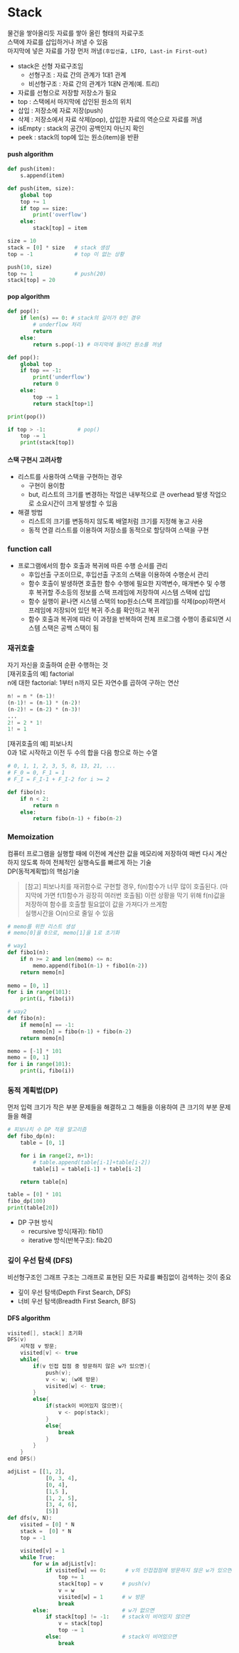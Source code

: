 # Stack
물건을 쌓아올리듯 자료를 쌓아 올린 형태의 자료구조  
스택에 자료를 삽입하거나 꺼낼 수 있음  
마지막에 넣은 자료를 가장 먼저 꺼냄`(후입선출, LIFO, Last-in First-out)` 
- stack은 선형 자료구조임 
    - 선형구조 : 자료 간의 관계가 1대1 관계
    - 비선형구조 : 자료 간의 관계가 1대N 관계(예. 트리)
- 자료를 선형으로 저장할 저장소가 필요
- top : 스택에서 마지막에 삽인된 원소의 위치
- 삽입 : 저장소에 자료 저장(push) 
- 삭제 : 저장소에서 자료 삭제(pop), 삽입한 자료의 역순으로 자료를 꺼냄  
- isEmpty : stack의 공간이 공백인지 아닌지 확인 
- peek : stack의 top에 있는 원소(item)을 반환 

#### push algorithm
```python
def push(item):
    s.append(item)
```
```python
def push(item, size):
    global top
    top += 1
    if top == size:
        print('overflow')
    else:
        stack[top] = item

size = 10
stack = [0] * size   # stack 생성
top = -1             # top 이 없는 상황

push(10, size)
top += 1             # push(20)
stack[top] = 20 
```
#### pop algorithm
```python
def pop():
    if len(s) == 0: # stack의 길이가 0인 경우
        # underflow 처리
        return
    else:
        return s.pop(-1) # 마지막에 들어간 원소를 꺼냄
```
```python
def pop():
    global top
    if top == -1:
        print('underflow')
        return 0
    else:
        top -= 1
        return stack[top+1]

print(pop())

if top > -1:          # pop()
    top -= 1
    print(stack[top])
```

#### 스택 구현시 고려사항 
- 리스트를 사용하여 스택을 구현하는 경우 
    - 구현이 용이함
    - but, 리스트의 크기를 변경하는 작업은 내부적으로 큰 overhead 발생 작업으로 소요시간이 크게 발생할 수 있음 
- 해결 방법
    - 리스트의 크기를 변동하지 않도록 배열처럼 크기를 지정해 놓고 사용
    - 동적 연결 리스트를 이용하여 저장소를 동적으로 할당하여 스택을 구현

### function call
- 프로그램에서의 함수 호출과 복귀에 따른 수행 순서를 관리
    - 후입선출 구조이므로, 후입선출 구조의 스택을 이용하여 수행순서 관리
    - 함수 호출이 발생하면 호출한 함수 수행에 필요한 지역변수, 매개변수 및 수행 후 복귀할 주소등의 정보를 스택 프레임에 저장하여 시스템 스택에 삽입
    - 함수 실행이 끝나면 시스템 스택의 top원소(스택 프레임)를 삭제(pop)하면서 프레임에 저장되어 있던 복귀 주소를 확인하고 복귀
    - 함수 호출과 복귀에 따라 이 과정을 반복하여 전체 프로그램 수행이 종료되면 시스템 스택은 공백 스택이 됨

### 재귀호출
자기 자신을 호출하여 순환 수행하는 것  
[재귀호출의 예] factorial  
n에 대한 factorial: 1부터 n까지 모든 자연수를 곱하여 구하는 연산  
```python
n! = n * (n-1)!
(n-1)! = (n-1) * (n-2)!
(n-2)! = (n-2) * (n-3)!
...
2! = 2 * 1!
1! = 1
```
[재귀호출의 예] 피보나치   
0과 1로 시작하고 이전 두 수의 합을 다음 항으로 하는 수열  
```python
# 0, 1, 1, 2, 3, 5, 8, 13, 21, ...
# F_0 = 0, F_1 = 1
# F_I = F_I-1 + F_I-2 for i >= 2

def fibo(n):
    if n < 2:
        return n
    else:
        return fibo(n-1) + fibo(n-2)
```


### Memoization
컴퓨터 프로그램을 실행할 때에 이전에 계산한 값을 메모리에 저장하여 매번 다시 계산하지 않도록 하여 전체적인 실행속도를 빠르게 하는 기술  
DP(동적계획법)의 핵심기술  

> [참고]
피보나치를 재귀함수로 구현할 경우, f(n)함수가 너무 많이 호출된다. (마지막에 가면 f(1)함수가 굉장히 여러번 호출됨) 이런 상황을 막기 위해 f(n)값을 저장하여 함수를 호출할 필요없이 값을 가져다가 쓰게함  
실행시간을 O(n)으로 줄일 수 있음
```python
# memo를 위한 리스트 생성
# memo[0]을 0으로, memo[1]을 1로 초기화

# way1
def fibo1(n):
    if n >= 2 and len(memo) <= n:
        memo.append(fibo1(n-1) + fibo1(n-2))
    return memo[n]
    
memo = [0, 1]
for i in range(101):
    print(i, fibo(i))
```
```python
# way2
def fibo(n):
    if memo[n] == -1:
        memo[n] = fibo(n-1) + fibo(n-2)
    return memo[n]

memo = [-1] * 101
memo = [0, 1]
for i in range(101):
    print(i, fibo(i))
```

### 동적 계획법(DP)
먼저 입력 크기가 작은 부분 문제들을 해결하고 그 해들을 이용하여 큰 크기의 부분 문제들을 해결  
```python
# 피보나치 수 DP 적용 알고리즘
def fibo_dp(n):
    table = [0, 1]

    for i in range(2, n+1):
        # table.append(table[i-1]+table[i-2])
        table[i] = table[i-1] + table[i-2]

    return table[n] 

table = [0] * 101
fibo_dp(100)
print(table[20])
``` 
- DP 구현 방식
    - recursive 방식(재귀): fib1()
    - iterative 방식(반복구조): fib2()

### 깊이 우선 탐색 (DFS)
비선형구조인 그래프 구조는 그래프로 표현된 모든 자료를 빠짐없이 검색하는 것이 중요  
- 깊이 우선 탐색(Depth First Search, DFS)
- 너비 우선 탐색(Breadth First Search, BFS)

#### DFS algorithm 
```c++
visited[], stack[] 초기화
DFS(v)
    시작점 v 방문;
    visited[v] <- true
    while{
        if(v 인접 접점 중 방문하지 않은 w가 있으면){
            push(v);
            v <- w; (w에 방문)
            visited[w] <- true;
        }
        else{
            if(stack이 비어있지 않으면){
                v <- pop(stack);
            }
            else{
                break
            }
        }
    }
end DFS()
```

```python
adjList = [[1, 2],
            [0, 3, 4],
            [0, 4],
            [1,5 ],
            [1, 2, 5],
            [3, 4, 6],
            [5]]
def dfs(v, N):
    visited = [0] * N
    stack =  [0] * N
    top = -1

    visited[v] = 1
    while True:
        for w in adjList[v]:
            if visited[w] == 0:      # v의 인접접점에 방문하지 않은 w가 있으면
                top += 1
                stack[top] = v      # push(v)
                v = w
                visited[w] = 1      # w 방문
                break
        else:                       # w가 없으면
            if stack[top] != -1:    # stack이 비어있지 않으면
                v = stack[top]
                top -= 1
            else:                   # stack이 비어있으면
                break

```